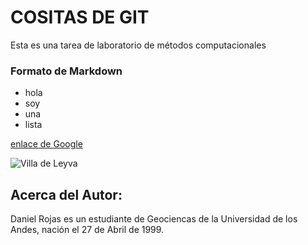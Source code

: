 # COSITAS DE GIT
Esta es una tarea de laboratorio de métodos computacionales 

### Formato de Markdown 

* hola
* soy 
* una 
* lista

[enlace de Google](https://www.google.com/)

![Villa de Leyva](https://upload.wikimedia.org/wikipedia/commons/thumb/4/40/Panor%C3%A1mica_de_Villa_de_Leyva.jpg/1024px-Panor%C3%A1mica_de_Villa_de_Leyva.jpg)


## Acerca del Autor:

Daniel Rojas es un estudiante de Geociencas de la Universidad de los Andes, nación el 27 de Abril de 1999. 
